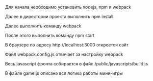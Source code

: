 Для начала необходимо установить nodejs, npm и webpack

Далее в директории проекта выполнить npm install

Далее выполнить команду webpack

После этого выполнить команду npm start

В браузере по адресу http://localhost:3000 откроется сайт

Файл webpack.config.js отвечает за настройку webpack

Весь javascript фронта собирается в файл /public/javascripts/build.js

В файле game.js описана вся логика работы мини-игры